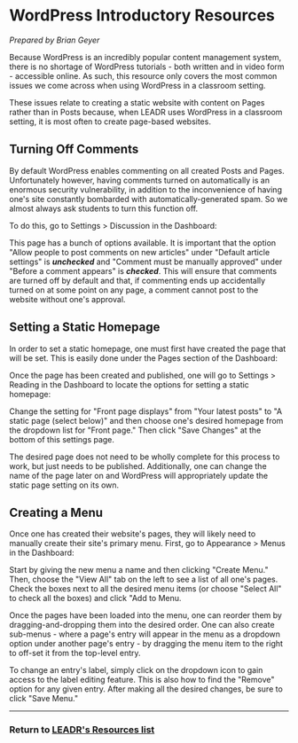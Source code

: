 # WordPress Introductory Resources
_Prepared by Brian Geyer_

Because WordPress is an incredibly popular content management system, there is no shortage of WordPress tutorials - both written and in video form - accessible online. As such, this resource only covers the most common issues we come across when using WordPress in a classroom setting.

These issues relate to creating a static website with content on Pages rather than in Posts because, when LEADR uses WordPress in a classroom setting, it is most often to create page-based websites.

## Turning Off Comments

By default WordPress enables commenting on all created Posts and Pages. Unfortunately however, having comments turned on automatically is an enormous security vulnerability, in addition to the inconvenience of having one's site constantly bombarded with automatically-generated spam. So we almost always ask students to turn this function off.

To do this, go to Settings > Discussion in the Dashboard:

[](images/nav-settings-discussion.png?raw=true)

This page has a bunch of options available. It is important that the option "Allow people to post comments on new articles" under "Default article settings" is **_unchecked_** and "Comment must be manually approved" under "Before a comment appears" is **_checked_**. This will ensure that comments are turned off by default and that, if commenting ends up accidentally turned on at some point on any page, a comment cannot post to the website without one's approval.

[](images/settings-discussion.png?raw=true)

## Setting a Static Homepage

In order to set a static homepage, one must first have created the page that will be set. This is easily done under the Pages section of the Dashboard:

[](images/nav-pages.png?raw=true)

Once the page has been created and published, one will go to Settings > Reading in the Dashboard to locate the options for setting a static homepage:

[](images/nav-settings-reading.png?raw=true)

Change the setting for "Front page displays" from "Your latest posts" to "A static page (select below)" and then choose one's desired homepage from the dropdown list for "Front page." Then click "Save Changes" at the bottom of this settings page.

[](images/settings-reading.png?raw=true)

The desired page does not need to be wholly complete for this process to work, but just needs to be published. Additionally, one can change the name of the page later on and WordPress will appropriately update the static page setting on its own.

## Creating a Menu

Once one has created their website's pages, they will likely need to manually create their site's primary menu. First, go to Appearance > Menus in the Dashboard:

[](images/nav-appearance-menus.png?raw=true)

Start by giving the new menu a name and then clicking "Create Menu." Then, choose the "View All" tab on the left to see a list of all one's pages. Check the boxes next to all the desired menu items (or choose "Select All" to check all the boxes) and click "Add to Menu.

[](images/appearance-menus.png?raw=true)

Once the pages have been loaded into the menu, one can reorder them by dragging-and-dropping them into the desired order. One can also create sub-menus - where a page's entry will appear in the menu as a dropdown option under another page's entry - by dragging the menu item to the right to off-set it from the top-level entry. 

[](images/menu-reorder.png?raw=true)

To change an entry's label, simply click on the dropdown icon to gain access to the label editing feature. This is also how to find the "Remove" option for any given entry. After making all the desired changes, be sure to click "Save Menu."

[](images/menu-rename-delete.png?raw=true)

----
### Return to [LEADR's Resources list](https://github.com/leadr-msu/Resources)
